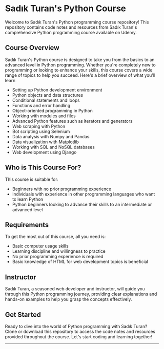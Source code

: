 # Sadık Turan's Python Course

Welcome to Sadık Turan's Python programming course repository! This repository contains code notes and resources from Sadık Turan's comprehensive Python programming course available on Udemy.

## Course Overview

Sadık Turan's Python course is designed to take you from the basics to an advanced level in Python programming. Whether you're completely new to programming or looking to enhance your skills, this course covers a wide range of topics to help you succeed. Here's a brief overview of what you'll learn:

- Setting up Python development environment
- Python objects and data structures
- Conditional statements and loops
- Functions and error handling
- Object-oriented programming in Python
- Working with modules and files
- Advanced Python features such as iterators and generators
- Web scraping with Python
- Bot scripting using Selenium
- Data analysis with Numpy and Pandas
- Data visualization with Matplotlib
- Working with SQL and NoSQL databases
- Web development using Django

## Who is This Course For?

This course is suitable for:

- Beginners with no prior programming experience
- Individuals with experience in other programming languages who want to learn Python
- Python beginners looking to advance their skills to an intermediate or advanced level

## Requirements

To get the most out of this course, all you need is:

- Basic computer usage skills
- Learning discipline and willingness to practice
- No prior programming experience is required
- Basic knowledge of HTML for web development topics is beneficial

## Instructor

Sadık Turan, a seasoned web developer and instructor, will guide you through this Python programming journey, providing clear explanations and hands-on examples to help you grasp the concepts effectively.

## Get Started

Ready to dive into the world of Python programming with Sadık Turan? Clone or download this repository to access the code notes and resources provided throughout the course. Let's start coding and learning together!

---

